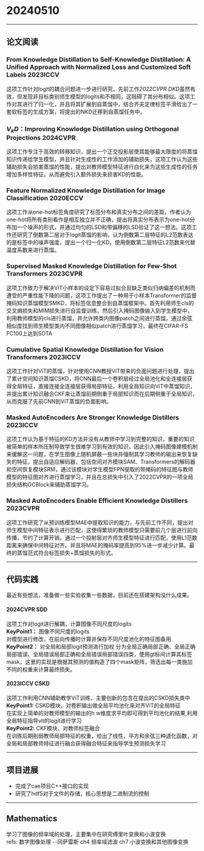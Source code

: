 # 20240510

---

## 论文阅读  

### From Knowledge Distillation to Self-Knowledge Distillation: A Unified Approach with Normalized Loss and Customized Soft Labels 2023ICCV
这项工作针对logit的耦合问题进一步进行研究，先前工作*2022CVPR DKD*虽然有效，但发现非目标类别师生模型的logits和不相同，这阻碍了其分布相似。这项工作对其进行了归一化，并且将其扩展到自蒸馏中，结合齐夫定律标签平滑给出了一套软标签的生成方案，将提出的NKD迁移到自蒸馏任务中。

### $V_kD$：Improving Knowledge Distillation using Orthogonal Projections 2024CVPR
这项工作专注于高效的转移知识，提出一个正交投影层使其能够最大限度的将蒸馏知识传递给学生模型，并且针对生成性的工作添加的辅助损失，这项工作认为这些辅助损失会损害蒸馏的性能，提出对教师模型特征进行白化来为这些生成性的任务增加多样性特征，从而避免引入额外损失来损害KD的性能。

### Feature Normalized Knowledge Distillation for Image Classification 2020ECCV
这项工作从one-hot标签角度研究了标签分布和真实分布之间的差距，作者认为one-hot将所有类别看作是相互独立并不正确，提出将真实分布表示为one-hot分布加一个噪声的形式，并通过均匀的LSD和带偏移的LSD验证了这一想法。这项工作还研究了倒数第二层对于logit蒸馏的影响，认为倒数第二层特征的L2范数表达的是标签中的噪声强度，提出一个归一化KD，使用倒数第二层特征L2范数来代替温度系数来进行蒸馏。 

### Supervised Masked Knowledge Distillation for Few-Shot Transformers 2023CVPR
这项工作致力于解决ViT小样本的设定下容易过拟合且缺乏类似归纳偏差的机制而遭受的严重性能下降的问题，这项工作提出了一种用于小样本Transformer的监督掩码知识蒸馏模型SMKD，将标签信息整合到自蒸馏框架中。首先利用师生cls的交叉熵损失和MIM损失进行自监督训练，然后引入掩码图像输入到学生模型中，利用教师模型的cls进行蒸馏，并允许跨类内图像patch之间进行蒸馏，通过余弦相似度找到师生模型类内不同图像相似patch进行蒸馏学习，最终在CIFAR-FS FC100上达到SOTA

### Cumulative Spatial Knowledge Distillation for Vision Transformers 2023ICCV 
这项工作针对ViT的蒸馏，针对使用CNN教授ViT带来的负面问题进行处理，提出了累计空间知识蒸馏CSKD，将CNN最后一个卷积层经过全局池化和全连接层获得全局特征，直接连接全连接层获得局部特征，利用全局知识向ViT中蒸馏知识，并提出累计知识融合CKF来让蒸馏前期侧重于局部知识而在后期侧重于全局知识，从而克服了先前CNN到ViT蒸馏的负面影响。

### Masked AutoEncoders Are Stronger Knowledge Distillers 2023ICCV
这项工作认为基于特征的KD方法并没有从教师中学习到完整的知识，重要的知识被简单的样本所压制导致学生很难学习到有效的知识，因此引入掩码图像建模机制来缓解这一问题，在学生图像上随机屏蔽一些块并强制其学习教师的输出来恢复缺失的特征，提出自适应解码器，包括空间对齐模块SAM、Transformers的解码器和空间恢复模块SRM，通过该模块对学生模型FPN提取的带掩码的特征图与教师模型的特征图对齐进行蒸馏学习，并且在总损失中引入了2022CVPR的一项全局损失结构GCBlock来辅助蒸馏学习。

### Masked AutoEncoders Enable Efficient Knowledge Distillers 2023CVPR 
这项工作研究了从预训练模型MAE中提取知识的能力，与先前工作不同，提出对师生模型中间特征表示进行匹配，这使得繁琐的教师模型只需要前几个层进行前向传播，节约了计算开销，通过一个投射层对齐师生模型特征进行匹配，使用L1范数距离来确保中间特征对齐。并且将MAE的掩码率提高到95%进一步减少计算。最终的蒸馏范式符合标签损失+蒸馏损失的形式。

---

## 代码实践

最近有些想法，准备做一些实验收集一些数据，目前还在搭建架构没什么成果。

#### 2024CVPR SDD
这项工作对logit进行解耦，计算图像不同尺度的logits  
**KeyPoint1：** 图像不同尺度的logits  
对模型进行修改，在前向传播时计算并保存不同尺度池化的特征图备用  
**KeyPoint2：** 对全局和局部logit预测进行加权
分为全局正确局部正确、全局正确局部错误、全局错误局部正确和全局错误局部错误四类，使用gt标间计算其标签mask，这里的实现是根据其预测的值构造了四个mask矩阵，筛选出每一类施加不同的权重来计算最终损失。

#### 2023ICCV CSKD
这项工作利用CNN辅助教学ViT训练，主要创新的包含在提出的CSKD损失类中  
**KeyPoint1:** CSKD模块，对卷积输出做全局平均池化来对齐ViT的全局特征  
在实现上简单的对教师模型的输出的h w维度求平均即可得到平均池化的结果,利用全局特征指导vit的logit进行学习  
**KeyPoint2:** CKF模块，对教师标签融合  
在训练后期削弱教师局部特征的权重，给出了线性，平方和余弦三种退化函数，对全局和局部教师特征进行融合获得融合特征来指导学生预测损失学习

---

## 项目进展

- 完成了cae项目C++接口的实现
- 研究了hdf5对于文件的存储，核心思想是二进制流的控制

---

## Mathematics

学习了图像的频率域的处理，主要集中在研究傅里叶变换和小波变换  
refs: 数字图像处理 --冈萨雷斯 ch4 频率域滤波  ch7 小波变换和其他图像变换
